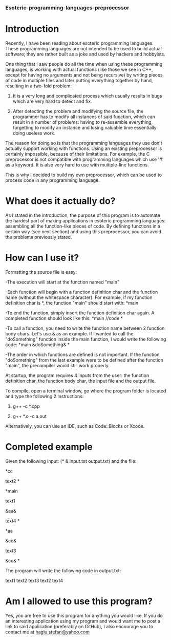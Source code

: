 ### Esoteric-programming-languages-preprocessor

# Introduction

Recently, I have been reading about esoteric programming languages. These programming languages are not intended to be used to build actual software; they are rather built as a joke and used by hackers and hobbyists. 

One thing that I saw people do all the time when using these programming languages, is working with actual functions (like those we see in C++, except for having no arguments and not being recursive) by writing pieces of code in multiple files and later putting everything together by hand, resulting in a two-fold problem: 

1) It is a very long and complicated process which usually results in bugs which are very hard to detect and fix. 

2) After detecting the problem and modifying the source file, the programmer has to modify all instances of said function, which can result in a number of problems: having to re-assemble everything, forgetting to modify an instance and losing valuable time essentially doing useless work.

The reason for doing so is that the programming languages they use don't actually support working with functions. Using an existing preprocessor is certainly impossible, because of their limitations. For example, the C preprocessor is not compatible with programming languages which use '#' as a keyword. It is also very hard to use with multiple-line functions. 

This is why I decided to build my own preprocessor, which can be used to process code in any programming language.

# What does it actually do?

As I stated in the introduction, the purpose of this program is to automate the hardest part of making applications in esoteric programming languages: assembling all the function-like pieces of code. By defining functions in a certain way (see next section) and using this preprocessor, you can avoid the problems previously stated.

# How can I use it?

Formatting the source file is easy:

-The execution will start at the function named "main"

-Each function will begin with a function definition char and the function name (without the whitespace character). For example, if my function definition char is *, the function "main" should start with: *main

-To end the function, simply insert the function definition char again. A completed function should look like this:   *main //code *

-To call a function, you need to write the function name between 2 function body chars. Let's use & as an example. If I wanted to call the "doSomething" function inside the main function, I would write the following code:  *main &doSomething& *

-The order in which functions are defined is not important. If the function "doSomething" from the last example were to be defined after the function "main", the precompiler would still work properly.

At startup, the program requires 4 inputs from the user: the function definition char, the function body char, the input file and the output file.

To compile, open a terminal window, go where the program folder is located and type the following 2 instructions:

1) g++ -c *.cpp

2) g++ *.o -o a.out

 Alternatively, you can use an IDE, such as Code::Blocks or Xcode.

# Completed example

Given the following input: (* & input.txt output.txt) and the file:

*cc

text2
*


*main

text1

&aa&

text4
*


*aa

&cc&

text3

&cc&
*


The program will write the following code in output.txt:

text1
text2
text3
text2
text4

# Am I allowed to use this program?

Yes, you are free to use this program for anything you would like. If you do an interesting application using my program and would want me to post a link to said application (preferably on GitHub), I also encourage you to contact me at hagiu.stefan@yahoo.com
